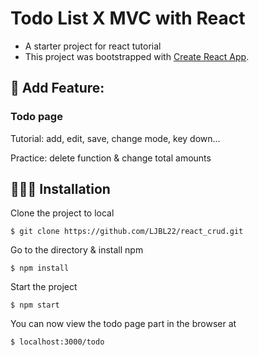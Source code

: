 # Todo List X MVC with React

- A starter project for react tutorial
- This project was bootstrapped with [Create React App](https://github.com/facebook/create-react-app).

## 👀 Add Feature:

### Todo page

Tutorial: add, edit, save, change mode, key down...

Practice: delete function & change total amounts

## 🧑🏻‍💻 Installation

Clone the project to local

```
$ git clone https://github.com/LJBL22/react_crud.git
```

Go to the directory & install npm

```
$ npm install
```

Start the project

```
$ npm start
```

You can now view the todo page part in the browser at

```
$ localhost:3000/todo
```
